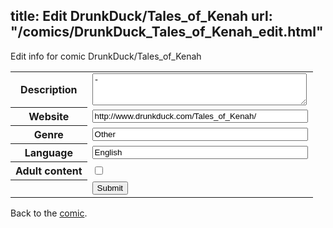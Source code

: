 title: Edit DrunkDuck/Tales_of_Kenah
url: "/comics/DrunkDuck_Tales_of_Kenah_edit.html"
---
Edit info for comic DrunkDuck/Tales_of_Kenah

<form name="comic" action="http://gaepostmail.appspot.com/comic/" method="post">
<table class="comicinfo">
<tr>
<th>Description</th><td><textarea name="description" cols="40" rows="3">-</textarea></td>
</tr>
<tr>
<th>Website</th><td><input type="text" name="url" value="http://www.drunkduck.com/Tales_of_Kenah/" size="40"/></td>
</tr>
<tr>
<th>Genre</th><td><input type="text" name="genre" value="Other" size="40"/></td>
</tr>
<tr>
<th>Language</th><td><input type="text" name="language" value="English" size="40"/></td>
</tr>
<tr>
<th>Adult content</th><td><input type="checkbox" name="adult" value="adult" /></td>
</tr>
<tr>
<th></th><td>
<input type="hidden" name="comic" value="DrunkDuck_Tales_of_Kenah" />
<input type="submit" name="submit" value="Submit" />
</td>
</tr>
</table>
</form>

Back to the [comic](DrunkDuck_Tales_of_Kenah.html).
